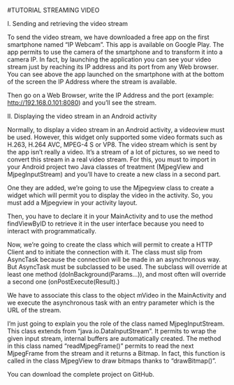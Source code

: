 #TUTORIAL STREAMING VIDEO



I.	Sending and retrieving the video stream

To send the video stream, we have downloaded a free app on the first smartphone named “IP Webcam”. This app is available on Google Play. The app permits to use the camera of the smartphone and to transform it into a camera IP.
In fact, by launching the application you can see your video stream just by reaching its IP address and its port from any Web browser. 
You can see above the app launched on the smartphone with at the bottom of the screen the IP Address where the stream is available.
 
Then go on a Web Browser, write the IP Address and the port (example: http://192.168.0.101:8080) and you’ll see the stream.
 

 	

II.	Displaying the video stream in an Android activity

Normally, to display a video stream in an Android activity, a videoview must be used. However, this widget only supported some video formats such as H.263, H.264 AVC, MPEG-4 S or VP8.
The video stream which is sent by the app isn’t really a video. It’s a stream of a lot of pictures, so we need to convert this stream in a real video stream.
For this, you must to import in your Android project two Java classes of treatment (MjpegView and MjpegInputStream) and you’ll have to create a new class in a second part.

One they are added, we’re going to use the Mjpegview class to create a widget which will permit you to display the video in the activity. 
So, you must add a Mjpegview in your activity layout.


Then, you have to declare it in your MainActivity and to use the method findViewByID to retrieve it in the user interface because you need to interact with programmatically.

Now, we’re going to create the class which will permit to create a HTTP Client and to initiate the connection with it. The class must slip from AsyncTask because the connection will be made in an asynchronous way.
But AsyncTask must be subclassed to be used. The subclass will override at least one method (doInBackground(Params...)), and most often will override a second one (onPostExecute(Result).)

We have to associate this class to the object mVideo in the MainActivity and we execute the asynchronous task with an entry parameter which is the URL of the stream.

I’m just going to explain you the role of the class named MjpegInputStream. This class extends from “java.io.DataInputStream”.
It permits to wrap the given input stream, internal buffers are automatically created.
The method in this class named “readMjpegFrame()” permits to read the next MjpegFrame from the stream and it returns a Bitmap.
In fact, this function is called in the class MjpegView to draw bitmaps thanks to “drawBitmap()”. 

You can download the complete project on GitHub.
